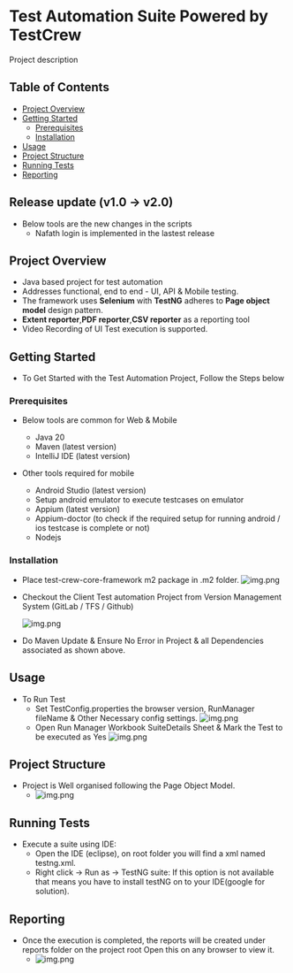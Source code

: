 # Test Automation Suite Powered by TestCrew

Project description

## Table of Contents

- [Project Overview](#project-overview)
- [Getting Started](#getting-started)
    - [Prerequisites](#prerequisites)
    - [Installation](#installation)
- [Usage](#usage)
- [Project Structure](#project-structure)
- [Running Tests](#running-tests)
- [Reporting](#reporting)

## Release update (v1.0 -> v2.0)

- Below tools are the new changes in the scripts
    - Nafath login is implemented in the lastest release

## Project Overview

- Java based project for test automation
- Addresses functional, end to end - UI, API & Mobile testing.
- The framework uses **Selenium** with **TestNG** adheres to **Page object model** design pattern.
- **Extent reporter**,**PDF reporter**,**CSV reporter** as a reporting tool
- Video Recording of UI Test execution is supported.

## Getting Started

- To Get Started with the Test Automation Project, Follow the Steps below

### Prerequisites

- Below tools are common for Web & Mobile
    - Java 20
    - Maven (latest version)
    - IntelliJ IDE (latest version)

- Other tools required for mobile
    - Android Studio (latest version)
    - Setup android emulator to execute testcases on emulator
    - Appium (latest version)
    - Appium-doctor (to check if the required setup for running android / ios testcase is complete or not)
    - Nodejs

### Installation

- Place test-crew-core-framework m2 package in .m2 folder.
  ![img.png](readme/img.png)


- Checkout the Client Test automation Project from Version Management System (GitLab / TFS / Github)

  ![img.png](readme/img_1.png)


- Do Maven Update & Ensure No Error in Project & all Dependencies associated as shown above.

## Usage

- To Run Test
    - Set TestConfig.properties the browser version, RunManager fileName & Other Necessary config settings.
      ![img.png](readme/img_2.png)
    - Open Run Manager Workbook SuiteDetails Sheet & Mark the Test to be executed as Yes
      ![img.png](readme/img_3.png)

## Project Structure

- Project is Well organised following the Page Object Model.
    - ![img.png](readme/img_4.png)

## Running Tests

- Execute a suite using IDE:
    - Open the IDE (eclipse), on root folder you will find a xml named testng.xml.
    - Right click -> Run as -> TestNG suite: If this option is not available that means you have to install testNG on to
      your IDE(google for solution).

## Reporting

- Once the execution is completed, the reports will be created under reports folder on the project root Open this on any browser to view it.
    - ![img.png](readme/img_5.png)
